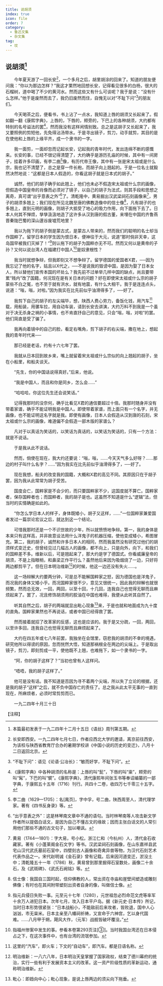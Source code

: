 ```yaml
---
title: 说胡须
index: true
icon: file
order: 7
category:
  - 鲁迅文集
  - 杂文集
tag:  
  - 坟
---
```


## 说胡须[^①]

　　今年夏天游了一回长安[^②]，一个多月之后，胡里胡涂的回来了。知道的朋友便问我：“你以为那边怎样？”我这才栗然地回想长安，记得看见很多的白杨，很大的石榴树，道中喝了不少的黄河水。然而这些又有什么可谈呢？我于是说：“没有什么怎样。”他于是废然而去了，我仍旧废然而住，自愧无以对“不耻下问”[^③]的朋友们。

　　今天喝茶之后，便看书，书上沾了一点水，我知道上唇的胡须又长起来了。假如翻一翻《康熙字典》，上唇的，下唇的，颊旁的，下巴上的各种胡须，大约都有特别的名号谥法的罢[^④]，然而我没有这样闲情别致。总之是这胡子又长起来了，我又要照例的剪短他，先免得沾汤带水。于是寻出镜子，剪刀，动手就剪，其目的是在使他和上唇的上缘平齐，成一个隶书的一字。

　　我一面剪，一面却忽而记起长安，记起我的青年时代，发出连绵不断的感慨来。长安的事，已经不很记得清楚了，大约确乎是游历孔庙的时候，其中有一间房子，挂着许多印画，有李二曲[^⑤]像，有历代帝王像，其中有一张是宋太祖或是什么宗，我也记不清楚了，总之是穿一件长袍，而胡子向上翘起的。于是一位名士就毅然决然地说：“这都是日本人假造的，你看这胡子就是日本式的胡子。”

　　诚然，他们的胡子确乎如此翘上，他们也未必不假造宋太祖或什么宗的画像，但假造中国皇帝的肖像而必须对了镜子，以自己的胡子为法式，则其手段和思想之离奇，真可谓“出乎意表之外”[^⑥]了。清乾隆中，黄易掘出汉武梁祠石刻画像来[^⑦]，男子的胡须多翘上；我们现在所见北魏至唐的佛教造像中的信士像[^⑧]，凡有胡子的也多翘上，直到元明的画像，则胡子大抵受了地心的吸力作用，向下面拖下去了。日本人何其不惮烦，孳孳汲汲地造了这许多从汉到唐的假古董，来埋在中国的齐鲁燕晋秦陇巴蜀的深山邃谷废墟荒地里？

　　我以为拖下的胡子倒是蒙古式，是蒙古人带来的，然而我们的聪明的名士却当作国粹了。留学日本的学生因为恨日本，便神往于大元，说道“那时倘非天幸，这岛国早被我们灭掉了！”[^⑨]则认拖下的胡子为国粹亦无不可。然而又何以是黄帝的子孙？又何以说台湾人在福建打中国人[^⑩]是奴隶根性？

　　我当时就想争辩，但我即刻又不想争辩了。留学德国的爱国者X君，──因为我忘记了他的名字，姑且以X代之，──不是说我的毁谤中国，是因为娶了日本女人，所以替他们宣传本国的坏处么？我先前不过单举几样中国的缺点，尚且要带累“贱内”改了国籍，何况现在是有关日本的问题？好在即使宋太祖或什么宗的胡子蒙些不白之冤，也不至于就有洪水，就有地震，有什么大相干。我于是连连点头，说道：“嗡，嗡，对啦。”因为我实在比先前似乎油滑得多了，──好了。

　　我剪下自己的胡子的左尖端毕，想，陕西人费心劳力，备饭化钱，用汽车[^⑾]载，用船装，用骡车拉，用自动车装，请到长安去讲演，大约万料不到我是一个虽对于决无杀身之祸的小事情，也不肯直抒自己的意见，只会“嗡，嗡，对啦”的罢。他们简直是受了骗了。

　　我再向着镜中的自己的脸，看定右嘴角，剪下胡子的右尖端，撒在地上，想起我的青年时代来──

　　那已经是老话，约有十六七年了罢。

　　我就从日本回到故乡来，嘴上就留着宋太祖或什么宗似的向上翘起的胡子，坐在小船里，和船夫谈天。

　　“先生，你的中国话说得真好。”后来，他说。

　　“我是中国人，而且和你是同乡，怎么会……”

　　“哈哈哈，你这位先生还会说笑话。”

　　记得我那时的没奈何，确乎比看见X君的通信要超过十倍。我那时随身并没有带着家谱，确乎不能证明我是中国人。即使带着家谱，而上面只有一个名字，并无画像，也不能证明这名字就是我。即使有画像，日本人会假造从汉到唐的石刻，宋太祖或什么宗的画像，难道偏不会假造一部木版的家谱么？

　　凡对于以真话为笑话的，以笑话为真话的，以笑话为笑话的，只有一个方法：就是不说话。

　　于是我从此不说话。

　　然而，倘使在现在，我大约还要说：“嗡，嗡，……今天天气多么好呀？……那边的村子叫什么名字？……”因为我实在比先前似乎油滑得多了，──好了。

　　现在我想，船夫的改变我的国籍，大概和X君的高见不同。其原因只在于胡子罢，因为我从此常常为胡子受苦。

　　国度会亡，国粹家是不会少的，而只要国粹家不少，这国度就不算亡。国粹家者，保存国粹者也；而国粹者，我的胡子是也。这虽然不知道是什么“逻辑”法，但当时的实情确是如此的。

　　“你怎么学日本人的样子，身体既矮小，胡子又这样，……”一位国粹家兼爱国者发过一篇崇论宏议之后，就达到这一个结论。

　　可惜我那时还是一个不识世故的少年，所以就愤愤地争辩。第一，我的身体是本来只有这样高，并非故意设法用什么洋鬼子的机器压缩，使他变成矮小，希图冒充。第二，我的胡子，诚然和许多日本人的相同，然而我虽然没有研究过他们的胡须样式变迁史，但曾经见过几幅古人的画像，都不向上，只是向外，向下，和我们的国粹差不多。维新以后，可是翘起来了，那大约是学了德国式。你看威廉皇帝的胡须，不是上指眼梢，和鼻梁正作平行么？虽然他后来因为吸烟烧了一边，只好将两边都剪平了。但在日本明治维新[^⑿]的时候，他这一边还没有失火……。

　　这一场辩解大约要两分钟，可是总不能解国粹家之怒，因为德国也是洋鬼子，而况我的身体又矮小乎。而况国粹家很不少，意见又很统一，因此我的辩解也就很频繁，然而总无效，一回，两回，以至十回，十几回，连我自己也觉得无聊而且麻烦起来了。罢了，况且修饰胡须用的胶油在中国也难得，我便从此听其自然了。

　　听其自然之后，胡子的两端就显出毗心现象[^⒀]来，于是也就和地面成为九十度的直角。国粹家果然也不再说话，或者中国已经得救了罢。

　　然而接着就招了改革家的反感，这也是应该的。我于是又分疏，一回，两回，以至许多回，连我自己也觉得无聊而且麻烦起来了。

　　大约在四五年或七八年前罢，我独坐在会馆里，窃悲我的胡须的不幸的境遇，研究他所以得谤的原因，忽而恍然大悟，知道那祸根全在两边的尖端上。于是取出镜子，剪刀，即刻剪成一平，使他既不上翘，也难拖下，如一个隶书的一字。

　　“阿，你的胡子这样了？”当初也曾有人这样问。

　　“唔唔，我的胡子这样了。”

　　他可是没有话。我不知道是否因为寻不着两个尖端，所以失了立论的根据，还是我的胡子“这样”之后，就不负中国存亡的责任了。总之我从此太平无事的一直到现在，所麻烦者，必须时常剪剪而已。

　　一九二四年十月三十日

【注释】

[^①]:本篇最初发表于一九二四年十二月十五日《语丝》周刊第五期。

[^②]:长安即西安。一九二四年七月七日，作者应西北大学的邀请，离京前往西安，为该校与陕西省教育厅合办的暑期学校讲《中国小说的历史的变迁》，八月十二日返回北京。

[^③]:“不耻下问”：语见《论语·公冶长》：“敏而好学，不耻下问”。

[^④]:《康熙字典》中各种胡须的名称是：上唇的叫“髭”，下唇的叫“粜”，颊旁的叫“髯”，下巴的叫“襞”。《康熙字典》，清代康熙年间张玉书等奉诏编纂的一部字典，于康熙五十五年（1716）刊行。共四十二卷，收四万七千零三十五字。

[^⑤]:李二曲（1629—1705）：名[禺页]，字中孚，号二曲，陕西周至人，清代理学家。著有《四书反身录》等。

[^⑥]:“出乎意表之外”：这是林琴南文章中不通的语句。当时林琴南等人攻击新文学作者所以提倡白话文，是因为自己不懂古文的缘故；因而主张白话文的人常引用他们那些不通的古文句子，加以嘲讽。

[^⑦]:黄易（1744—1801）：字大易，号小松，浙江仁和（今杭州）人，清代金石收藏家。著有《小蓬莱阁金石文字》等书。汉武梁祠石刻画像，在山东嘉祥县武宅山汉代武氏墓前石室中，四壁刻古人画像和奇禽异兽等物，为汉代石刻艺术代表作品之一。宋代赵明诚《金石录》曾有记载。后来因河道变迁，淤没土中；清乾隆五十一年（1786）秋，黄易曾到那里掘得石室数处，画像二十余石，及《武斑碑》、《武氏石阙铭》等。

[^⑧]:信士像：我国自三国时起，信仰佛教的人，常出资在寺庙和崖壁间塑造或雕刻佛像；有时也在其间附带塑刻出资者自身的像，叫做信士像。

[^⑨]:指元兵侵日失败一事。元至元十七年（1280），元世祖忽必烈命范文虎等率军十余万人进犯日本。次年七月，攻入日本平户岛。据《新元史·日本传》所记，当时日本形势很紧张：“日本战船小，不能敌前后来攻者，皆败退，国中人心汹汹，市无粜米。日本主亲至八幡祠祈祷，又宣命于六神宫，乞以身代国难。……八月甲于朔，飓风大作，（元军）战舰皆破坏覆没。”

[^⑩]:指福州惨案中发生的事。参看本卷第293页注[③]。当时我国台湾还在日本侵占之下，在这次事件中，也有台湾的流氓参加。

[^⑾]:这里的“汽车”，即火车；下文的“自动车”，即汽车。都是日语名称。

[^⑿]:明治维新：一八六八年，日本明治天皇掌握了国家政权，结束了德川幕府的统治，实行一些有利于发展资本主义的改革。这一资产阶级性质的革新运动，通称明治维新。

[^⒀]:毗心：即趋向中心；毗心现象，是说上唇两边的须尖向下拖垂。
